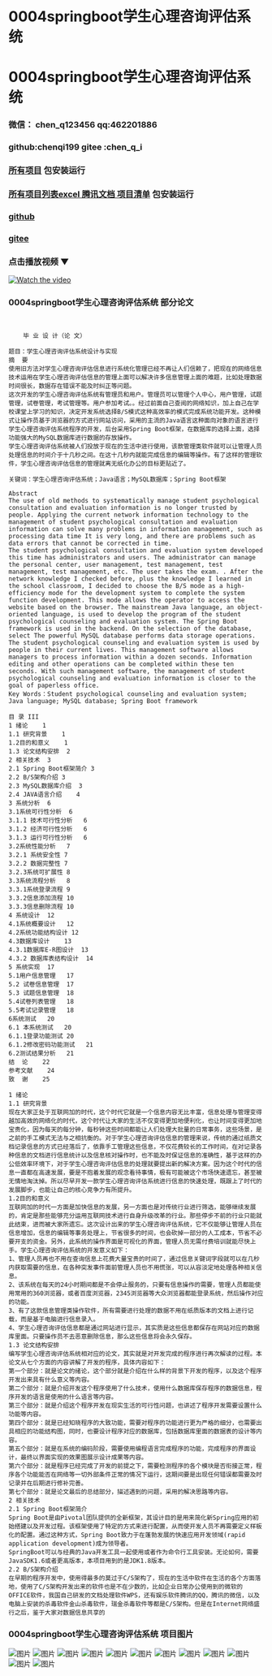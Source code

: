 # 0004springboot学生心理咨询评估系统


# 0004springboot学生心理咨询评估系统

### 微信： chen_q123456  qq:462201886
### github:chenqi199 gitee :chen_q_i

### [所有项目](https://github.com/GraduationProject-springboot/allSpringbootProjects) 包安装运行

### [所有项目列表excel 腾讯文档 项目清单](https://docs.qq.com/sheet/DSHRFSVZ5aEVYT3N3?tab=BB08J2) 包安装运行

### [github](https://chenqi199.github.io)

### [gitee](https://gitee.com/chen_q_i)

### 点击播放视频 ▼
[![Watch the video](https://i.sstatic.net/Vp2cE.png)](https://player.bilibili.com/player.html?isOutside=true&aid=BV16ia6epENY&bvid=BV16ia6epENY&cid=500001610566658&p=5)



### 0004springboot学生心理咨询评估系统 部分论文
```

﻿
    毕 业 设 计（论 文）

题目：学生心理咨询评估系统设计与实现
摘  要
使用旧方法对学生心理咨询评估信息进行系统化管理已经不再让人们信赖了，把现在的网络信息技术运用在学生心理咨询评估信息的管理上面可以解决许多信息管理上面的难题，比如处理数据时间很长，数据存在错误不能及时纠正等问题。
这次开发的学生心理咨询评估系统有管理员和用户。管理员可以管理个人中心，用户管理，试题管理，试卷管理，考试管理等。用户参加考试。。经过前面自己查阅的网络知识，加上自己在学校课堂上学习的知识，决定开发系统选择B/S模式这种高效率的模式完成系统功能开发。这种模式让操作员基于浏览器的方式进行网站访问，采用的主流的Java语言这种面向对象的语言进行学生心理咨询评估系统程序的开发，后台采用Spring Boot框架，在数据库的选择上面，选择功能强大的MySQL数据库进行数据的存放操作。
学生心理咨询评估系统被人们投放于现在的生活中进行使用，该款管理类软件就可以让管理人员处理信息的时间介于十几秒之间。在这十几秒内就能完成信息的编辑等操作。有了这样的管理软件，学生心理咨询评估信息的管理就离无纸化办公的目标更贴近了。

关键词：学生心理咨询评估系统；Java语言；MySQL数据库；Spring Boot框架

Abstract
The use of old methods to systematically manage student psychological consultation and evaluation information is no longer trusted by people. Applying the current network information technology to the management of student psychological consultation and evaluation information can solve many problems in information management, such as processing data time It is very long, and there are problems such as data errors that cannot be corrected in time.
The student psychological consultation and evaluation system developed this time has administrators and users. The administrator can manage the personal center, user management, test management, test management, test management, etc. The user takes the exam. . After the network knowledge I checked before, plus the knowledge I learned in the school classroom, I decided to choose the B/S mode as a high-efficiency mode for the development system to complete the system function development. This mode allows the operator to access the website based on the browser. The mainstream Java language, an object-oriented language, is used to develop the program of the student psychological counseling and evaluation system. The Spring Boot framework is used in the backend. On the selection of the database, select The powerful MySQL database performs data storage operations.
The student psychological counseling and evaluation system is used by people in their current lives. This management software allows managers to process information within a dozen seconds. Information editing and other operations can be completed within these ten seconds. With such management software, the management of student psychological counseling and evaluation information is closer to the goal of paperless office.
Key Words：Student psychological counseling and evaluation system; Java language; MySQL database; Spring Boot framework

目 录	III
1 绪论	1
1.1 研究背景	1
1.2目的和意义	1
1.3 论文结构安排	2
2 相关技术	3
2.1 Spring Boot框架简介	3
2.2 B/S架构介绍	3
2.3 MySQL数据库介绍	3
2.4 JAVA语言介绍	4
3 系统分析	6
3.1系统可行性分析	6
3.1.1 技术可行性分析	6
3.1.2 经济可行性分析	6
3.1.3 运行可行性分析	6
3.2系统性能分析	7
3.2.1 系统安全性	7
3.2.2 数据完整性	7
3.2.3系统可扩展性	8
3.3系统流程分析	8
3.3.1系统登录流程	9
3.3.2信息添加流程	10
3.3.3信息删除流程	10
4 系统设计	12
4.1系统概要设计	12
4.2系统功能结构设计	12
4.3数据库设计	13
4.3.1数据库E-R图设计	13
4.3.2 数据库表结构设计	14
5 系统实现	17
5.1用户信息管理	17
5.2 试卷信息管理	17
5.3 试题信息管理	18
5.4试卷列表管理	18
5.5考试记录管理	18
6系统测试	20
6.1 本系统测试 	20
6.1.1登录功能测试	20
6.1.2修改密码功能测试	21
6.2测试结果分析	21
结  论	22
参考文献	24
致  谢	25

1 绪论
1.1 研究背景
现在大家正处于互联网加的时代，这个时代它就是一个信息内容无比丰富，信息处理与管理变得越加高效的网络化的时代，这个时代让大家的生活不仅变得更加地便利化，也让时间变得更加地宝贵化，因为每天的每分钟，每秒钟这些时间都能让人们处理大批量的日常事务，这些场景，是之前的手工模式无法与之相抗衡的。对于学生心理咨询评估信息的管理来说，传统的通过纸质文档记录信息的方式已经落后了，依靠手工管理这些信息，不仅花费较长的工作时间，在对记录各种信息的文档进行信息统计以及信息核对操作时，也不能及时保证信息的准确性，基于这样的办公低效率环境下，对于学生心理咨询评估信息的处理就要提出新的解决方案。因为这个时代的信息一直都在高速发展，要是不抱着发展的观念看待事情，极有可能被这个市场快速遗忘，甚至被无情地淘汰掉。所以尽早开发一款学生心理咨询评估系统进行信息的快速处理，既跟上了时代的发展脚步，也能让自己的核心竞争力有所提升。
1.2目的和意义
互联网加的时代一方面是加快信息的发展，另一方面也是对传统行业进行筛选，能够继续发展的，肯定是那些能够充分运用互联网技术进行自身升级改革的行业。那些停步不前的行业只能就此结束，进而被大家所遗忘。这次设计出来的学生心理咨询评估系统，它不仅能够让管理人员在信息增加，信息的编辑等事务处理上，节省很多的时间，也会砍掉一部分的人工成本，节省不必要开支的资金。另外，此系统的操作界面是可视化的界面，管理人员无需付费培训就能尽快上手。学生心理咨询评估系统的开发意义如下：
1、管理人员再也不用在查询信息上花费大量宝贵的时间了，通过信息关键词字段就可以在几秒内获取需要的信息，在各种突发事件面前管理人员也不用慌张，可以从容淡定地处理各种相关信息。
2、该系统在每天的24小时期间都是不会停止服务的，只要有信息操作的需要，管理人员都能使用常用的360浏览器，或者百度浏览器，2345浏览器等大众浏览器都能登录系统，然后操作对应的功能。
3、有了这款信息管理类操作软件，所有需要进行处理的数据不用在纸质版本的文档上进行记载，而是基于电脑进行信息录入。
4、学生心理咨询评估信息都是通过网站进行显示，其实质是这些信息都保存在网站对应的数据库里面。只要操作员不去恶意删除信息，那么这些信息将会永久保存。
1.3 论文结构安排
编写学生心理咨询评估系统相对应的论文，其实就是对开发完成的程序进行再次解读的过程。本论文从七个方面的内容讲解了开发的程序，具体内容如下：
第一个部分：就是论文的绪论，这个部分就是介绍在什么样的背景下开发的程序，以及这个程序开发出来具有什么意义等内容。
第二个部分：就是介绍开发这个程序使用了什么技术，使用什么数据库保存程序的数据信息，程序开发的语言是使用的什么语言等内容。
第三个部分：就是介绍这个程序开发在现实生活的可行性问题，也讲述了程序开发需要设置什么功能等内容。
第四个部分：就是已经知晓程序的大致功能，需要对程序的功能进行更为严格的细分，也需要出具相应的功能结构图，同时，也要设计程序对应的数据库，包括数据库里面的数据表的设计等内容。
第五个部分：就是在系统的编码阶段，需要使用编程语言完成程序的功能，完成程序的界面设计，最终以界面实现的效果图展示设计成果等内容。
第六个部分：就是程序已经完成了开发的前提之下，需要检测程序的各个模块是否衔接正常，程序各个功能能否在网络等一切外部条件正常的情况下运行，这期间要是出现任何错误都需要及时记录并在后期进行修补完善。
第七个部分：就是论文最后的总结部分，描述遇到的问题，采用的解决思路等内容。
2 相关技术
2.1 Spring Boot框架简介
Spring Boot是由Pivotal团队提供的全新框架，其设计目的是用来简化新Spring应用的初始搭建以及开发过程。该框架使用了特定的方式来进行配置，从而使开发人员不再需要定义样板化的配置。通过这种方式，Spring Boot致力于在蓬勃发展的快速应用开发领域(rapid application development)成为领导者。
SpringBoot可以与经典的Java开发工具一起使用或者作为命令行工具安装。无论如何，需要JavaSDK1.6或者更高版本，本项目用到的是JDK1.8版本。
2.2 B/S架构介绍  
在早期的程序开发中，使用得最多的莫过于C/S架构了，现在的生活中软件在生活的各个方面落地，使用了C/S架构开发出来的软件也是不在少数的，比如企业日常办公使用到的微软的OFFICE软件，我国自己研发的文档处理软件WPS，还有娱乐软件腾讯的QQ，腾讯的微信，以及电脑上安装的杀毒软件金山杀毒软件，瑞金杀毒软件等都是C/S架构。但是在Internet网络盛行之后，鉴于大家对数据信息共享的

```
### 0004springboot学生心理咨询评估系统 项目图片
![图片](/images/0004springbootimg_001.jpg)
![图片](/images/0004springbootimg_003.jpg)
![图片](/images/0004springbootimg_002.jpg)
![图片](/images/0004springbootimg_012.jpg)
![图片](/images/0004springbootimg_006.jpg)
![图片](/images/0004springbootimg_007.jpg)
![图片](/images/0004springbootimg_005.jpg)
![图片](/images/0004springbootimg_011.jpg)
![图片](/images/0004springbootimg_010.jpg)
![图片](/images/0004springbootimg_004.jpg)
![图片](/images/0004springbootimg_009.jpg)
![图片](/images/0004springbootimg_008.jpg)








